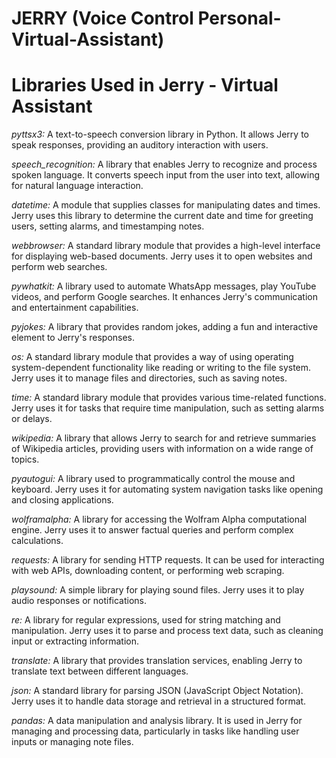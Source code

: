  # JERRY (Voice Control Personal-Virtual-Assistant)

# Libraries Used in Jerry - Virtual Assistant

*pyttsx3:* A text-to-speech conversion library in Python. It allows Jerry to speak responses, providing an auditory interaction with users.

*speech_recognition:* A library that enables Jerry to recognize and process spoken language. It converts speech input from the user into text, allowing for natural language interaction.

*datetime:* A module that supplies classes for manipulating dates and times. Jerry uses this library to determine the current date and time for greeting users, setting alarms, and timestamping notes.

*webbrowser:* A standard library module that provides a high-level interface for displaying web-based documents. Jerry uses it to open websites and perform web searches.

*pywhatkit:* A library used to automate WhatsApp messages, play YouTube videos, and perform Google searches. It enhances Jerry's communication and entertainment capabilities.

*pyjokes:* A library that provides random jokes, adding a fun and interactive element to Jerry's responses.

*os:* A standard library module that provides a way of using operating system-dependent functionality like reading or writing to the file system. Jerry uses it to manage files and directories, such as saving notes.

*time:* A standard library module that provides various time-related functions. Jerry uses it for tasks that require time manipulation, such as setting alarms or delays.

*wikipedia:* A library that allows Jerry to search for and retrieve summaries of Wikipedia articles, providing users with information on a wide range of topics.

*pyautogui:* A library used to programmatically control the mouse and keyboard. Jerry uses it for automating system navigation tasks like opening and closing applications.

*wolframalpha:* A library for accessing the Wolfram Alpha computational engine. Jerry uses it to answer factual queries and perform complex calculations.

*requests:* A library for sending HTTP requests. It can be used for interacting with web APIs, downloading content, or performing web scraping.

*playsound:* A simple library for playing sound files. Jerry uses it to play audio responses or notifications.

*re:* A library for regular expressions, used for string matching and manipulation. Jerry uses it to parse and process text data, such as cleaning input or extracting information.

*translate:* A library that provides translation services, enabling Jerry to translate text between different languages.

*json:* A standard library for parsing JSON (JavaScript Object Notation). Jerry uses it to handle data storage and retrieval in a structured format.

*pandas:* A data manipulation and analysis library. It is used in Jerry for managing and processing data, particularly in tasks like handling user inputs or managing note files.
